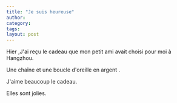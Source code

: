 ```yaml
---
title: "Je suis heureuse"
author:
category: 
tags: 
layout: post
---
```

Hier ,J'ai reçu le cadeau que mon petit ami avait choisi pour moi à Hangzhou.

Une chaîne et une boucle d'oreille en argent .

J'aime beaucoup le cadeau.

Elles sont jolies.

